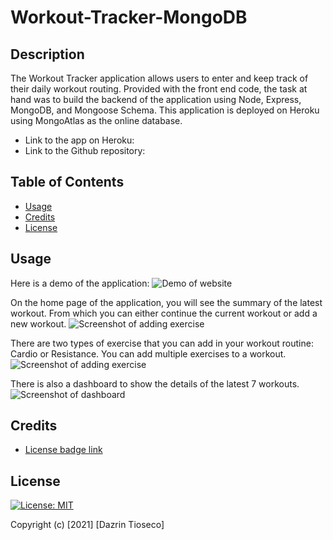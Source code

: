 # Workout-Tracker-MongoDB

## Description
The Workout Tracker application allows users to enter and keep track of their daily workout routing. Provided with the front end code, the task at hand was to build the backend of the application using Node, Express, MongoDB, and Mongoose Schema. This application is deployed on Heroku using MongoAtlas as the online database.

* Link to the app on Heroku: 
* Link to the Github repository: 


## Table of Contents

* [Usage](#usage)
* [Credits](#credits)
* [License](#license)

## Usage 

Here is a demo of the application:
![Demo of website](./assets/Fitness-Tracker.gif)

On the home page of the application, you will see the summary of the latest workout. From which you can either continue the current workout or add a new workout.
![Screenshot of adding exercise](./assets/home-screenshot.png)

There are two types of exercise that you can add in your workout routine: Cardio or Resistance. You can add multiple exercises to a workout.
![Screenshot of adding exercise](./assets/exercise-screenshot.png)

There is also a dashboard to show the details of the latest 7 workouts.
![Screenshot of dashboard](./assets/dashboard-screenshot.PNG)

## Credits

* [License badge link](https://gist.github.com/lukas-h/2a5d00690736b4c3a7ba)

## License

[![License: MIT](https://img.shields.io/badge/License-MIT-yellow.svg)](https://opensource.org/licenses/MIT)

Copyright (c) [2021] [Dazrin Tioseco]
